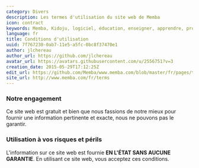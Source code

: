 ```yaml
---
category: Divers
description: Les termes d'utilisation du site web de Memba
icon: contract
keywords: Memba, Kidoju, logiciel, éducation, enseigner, apprendre, professeur, étudiant, connaissance, exercice, test, quiz, blog, article, documentation
language: fr
title: Conditions d'utilisation
uuid: 7f767230-0ab7-11e5-a5fc-0bc8f37470e1
author: jlchereau
author_url: https://github.com/jlchereau
avatar_url: https://avatars.githubusercontent.com/u/2556751?v=3
creation_date: 2015-05-29T17:12:25Z
edit_url: https://github.com/Memba/www.memba.com/blob/master/fr/pages/terms.md
site_url: http://www.memba.com/fr/terms
---
```

### Notre engagement

Ce site web est gratuit et bien que nous fassions de notre mieux pour fournir une information pertinente et exacte, nous ne pouvons pas le garantir.

### Utilisation à vos risques et périls

L'information sur ce site web est fournie **EN L'ÉTAT SANS AUCUNE GARANTIE**. En utilisant ce site web, vous acceptez ces conditions.
